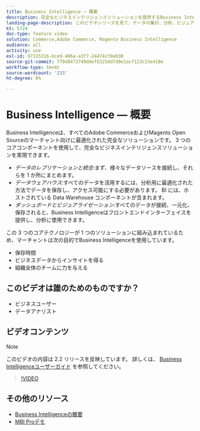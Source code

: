 ```yaml
---
title: Business Intelligence — 概要
description: 完全なビジネスインテリジェンスソリューションを提供するBusiness Intelligence製品内の 3 つのコアコンポーネントについて説明します。
landing-page-description: このビデオシリーズを見て、データの集計、分析、ビジュアライゼーションを通じて、より優れたビジネスインサイトと結果を引き出す方法を学びます。
kt: 5724
doc-type: feature video
solution: Commerce,Adobe Commerce, Magento Business Intelligence
audience: all
activity: use
exl-id: 97115316-bce9-406a-a3f7-24474cf8e030
source-git-commit: 779d8472749ddef6325dd7d0e1acf123c23e418e
workflow-type: tm+mt
source-wordcount: '233'
ht-degree: 0%

---
```


# Business Intelligence — 概要

Business Intelligenceは、すべてのAdobe CommerceおよびMagento Open Sourceのマーチャント向けに最適化された完全なソリューションです。 3 つのコアコンポーネントを使用して、完全なビジネスインテリジェンスソリューションを実現できます。

- _データのレプリケーションと統合_:まず、様々なデータソースを接続し、それらを 1 か所にまとめます。
- _データウェアハウス_:すべてのデータを活用するには、分析用に最適化された方法でデータを保存し、アクセス可能にする必要があります。 BI には、ホストされている Data Warehouse コンポーネントが含まれます。
- _ダッシュボードとビジュアライゼーション_:すべてのデータが接続、一元化、保存されると、Business Intelligenceはフロントエンドインターフェイスを提供し、分析に使用できます。

この 3 つのコアテクノロジーが 1 つのソリューションに組み込まれているため、マーチャントは次の目的でBusiness Intelligenceを使用しています。

- 保存時間
- ビジネスデータからインサイトを得る
- 組織全体のチームに力を与える

## このビデオは誰のためのものですか？

- ビジネスユーザー
- データアナリスト

## ビデオコンテンツ

>[!NOTE]
>
>このビデオの内容は 2.2 リリースを反映しています。 詳しくは、 [Business Intelligenceユーザーガイド](https://docs.magento.com/mbi/) を参照してください。

>[!VIDEO](https://video.tv.adobe.com/v/35979?quality=12&learn=on)

## その他のリソース

- [Business Intelligenceの概要](https://docs.magento.com/mbi/getting-started/getting-started.html)
- [MBI Proデモ](https://support.magento.com/hc/en-us/articles/360016729571)
